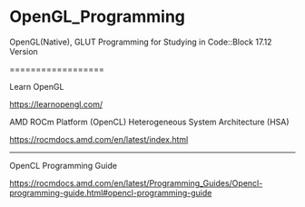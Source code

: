 # OpenGL_Programming
OpenGL(Native), GLUT Programming for Studying in Code::Block 17.12 Version

==================

Learn OpenGL

https://learnopengl.com/


AMD ROCm Platform (OpenCL)
Heterogeneous System Architecture (HSA)

https://rocmdocs.amd.com/en/latest/index.html

---------------------------

OpenCL Programming Guide

https://rocmdocs.amd.com/en/latest/Programming_Guides/Opencl-programming-guide.html#opencl-programming-guide
